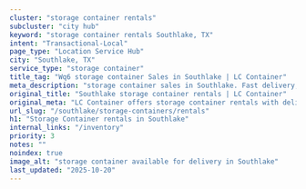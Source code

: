 ```yaml
---
cluster: "storage container rentals"
subcluster: "city hub"
keyword: "storage container rentals Southlake, TX"
intent: "Transactional-Local"
page_type: "Location Service Hub"
city: "Southlake, TX"
service_type: "storage container"
title_tag: "Wq6 storage container Sales in Southlake | LC Container"
meta_description: "storage container sales in Southlake. Fast delivery, competitive pricing. Serving storage containers area. Quote ID: BIQ. Call (214) 524-4168 for your free quote today."
original_title: "Southlake storage container rentals | LC Container"
original_meta: "LC Container offers storage container rentals with delivery in Southlake, TX. Local. Fast quotes. Since 2003."
url_slug: "/southlake/storage-containers/rentals"
h1: "Storage Container rentals in Southlake"
internal_links: "/inventory"
priority: 3
notes: ""
noindex: true
image_alt: "storage container available for delivery in Southlake"
last_updated: "2025-10-20"
---
```


<!-- TODO: Add unique city/inventory copy, images, and internal links here. -->
